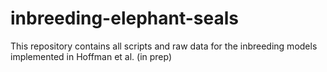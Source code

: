 # inbreeding-elephant-seals
This repository contains all scripts and raw data for the inbreeding models implemented in Hoffman et al. (in prep)
